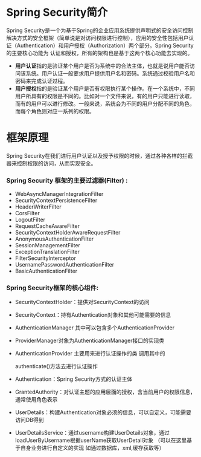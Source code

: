 # Spring Security简介

Spring Security是一个为基于Spring的企业应用系统提供声明式的安全访问控制解决方式的安全框架（简单说是对访问权限进行控制），应用的安全性包括用户认证（Authentication）和用户授权（Authorization）两个部分。Spring Security的主要核心功能为 认证和授权，所有的架构也是基于这两个核心功能去实现的。

+ **用户认证**指的是验证某个用户是否为系统中的合法主体，也就是说用户能否访问该系统。用户认证一般要求用户提供用户名和密码。系统通过校验用户名和密码来完成认证过程。
+ **用户授权**指的是验证某个用户是否有权限执行某个操作。在一个系统中，不同用户所具有的权限是不同的。比如对一个文件来说，有的用户只能进行读取，而有的用户可以进行修改。一般来说，系统会为不同的用户分配不同的角色，而每个角色则对应一系列的权限。

# 框架原理

Spring Security在我们进行用户认证以及授予权限的时候，通过各种各样的拦截器来控制权限的访问，从而实现安全。

### Spring Security 框架的主要过滤器(Filter) : 

+ WebAsyncManagerIntegrationFilter
+ SecurityContextPersistenceFilter
+ HeaderWriterFilter
+ CorsFilter
+ LogoutFilter
+ RequestCacheAwareFilter
+ SecurityContextHolderAwareRequestFilter
+ AnonymousAuthenticationFilter
+ SessionManagementFilter
+ ExceptionTranslationFilter
+ FilterSecurityInterceptor
+ UsernamePasswordAuthenticationFilter
+ BasicAuthenticationFilter

### Spring Security框架的核心组件:

+ SecurityContextHolder：提供对SecurityContext的访问

+ SecurityContext：持有Authentication对象和其他可能需要的信息

+ AuthenticationManager 其中可以包含多个AuthenticationProvider

+ ProviderManager对象为AuthenticationManager接口的实现类

+ AuthenticationProvider 主要用来进行认证操作的类 调用其中的

  authenticate()方法去进行认证操作

+ Authentication：Spring Security方式的认证主体

+ GrantedAuthority：对认证主题的应用层面的授权，含当前用户的权限信息，通常使用角色表示

+ UserDetails：构建Authentication对象必须的信息，可以自定义，可能需要访问DB得到

+ UserDetailsService：通过username构建UserDetails对象，通过loadUserByUsername根据userName获取UserDetail对象 （可以在这里基于自身业务进行自定义的实现  如通过数据库，xml,缓存获取等）



